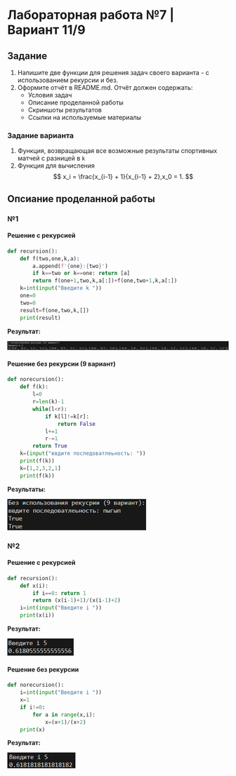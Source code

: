 # Лабораторная работа №7 | Вариант 11/9
## Задание
1) Напишите две функции для решения задач своего варианта - с использованием рекурсии и без.
2) Оформите отчёт в README.md. Отчёт должен содержать:
    - Условия задач
    - Описание проделанной работы
    - Скриншоты результатов
    - Ссылки на используемые материалы
### Задание варианта 
1) Функция, возвращающая все возможные результаты спортивных матчей с разницей в ```k```
2) Функция для вычисления
$$
x_i = \frac{x_{i-1} + 1}{x_{i-1} + 2},x_0 = 1.
$$
## Опсиание проделанной работы
### №1
#### **Решение с рекурсией**
``` python
def recursion():
    def f(two,one,k,a):
        a.append(f'{one}:{two}')
        if k==two or k==one: return [a]
        return f(one+1,two,k,a[:])+f(one,two+1,k,a[:])
    k=int(input("Введите k "))
    one=0
    two=0
    result=f(one,two,k,[])
    print(result)
```
**Результат:**

![1_1](images/1_1.png)

#### **Решение без рекурсии (9 вариант)**
``` python
def norecursion():
    def f(k):
        l=0
        r=len(k)-1
        while(l<r):
            if k[l]!=k[r]:
                return False
            l+=1
            r-=1
        return True
    k=(input("ввдите последоватлеьность: "))
    print(f(k))
    k=[1,2,3,2,1]
    print(f(k))

```
**Результаты:**

![1_2](images/1_2.png)
### №2
#### **Решение с рекурсией**
``` python
def recursion():
    def x(i):
        if i==0: return 1
        return (x(i-1)+1)/(x(i-1)+2)
    i=int(input("Введите i "))
    print(x(i))
```
**Результат:**

![2](images/2.png)
#### **Решение без рекурсии**
``` python
def norecursion():
    i=int(input("Введите i "))
    x=1
    if i!=0:
        for a in range(x,i):
            x=(x+1)/(x+2)
    print(x)
```
**Результат:**

![2n](images/2n.png)
